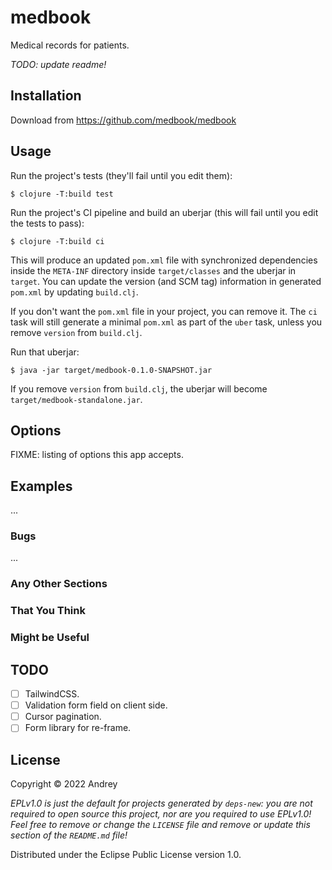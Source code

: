 # medbook

Medical records for patients.

*TODO: update readme!*

## Installation

Download from https://github.com/medbook/medbook

## Usage

Run the project's tests (they'll fail until you edit them):

    $ clojure -T:build test

Run the project's CI pipeline and build an uberjar (this will fail until you edit the tests to pass):

    $ clojure -T:build ci

This will produce an updated `pom.xml` file with synchronized dependencies inside the `META-INF`
directory inside `target/classes` and the uberjar in `target`. You can update the version (and SCM tag)
information in generated `pom.xml` by updating `build.clj`.

If you don't want the `pom.xml` file in your project, you can remove it. The `ci` task will
still generate a minimal `pom.xml` as part of the `uber` task, unless you remove `version`
from `build.clj`.

Run that uberjar:

    $ java -jar target/medbook-0.1.0-SNAPSHOT.jar

If you remove `version` from `build.clj`, the uberjar will become `target/medbook-standalone.jar`.

## Options

FIXME: listing of options this app accepts.

## Examples

...

### Bugs

...

### Any Other Sections
### That You Think
### Might be Useful

## TODO
- [ ] TailwindCSS.
- [ ] Validation form field on client side.
- [ ] Cursor pagination.
- [ ] Form library for re-frame.

## License

Copyright © 2022 Andrey

_EPLv1.0 is just the default for projects generated by `deps-new`: you are not_
_required to open source this project, nor are you required to use EPLv1.0!_
_Feel free to remove or change the `LICENSE` file and remove or update this_
_section of the `README.md` file!_

Distributed under the Eclipse Public License version 1.0.
